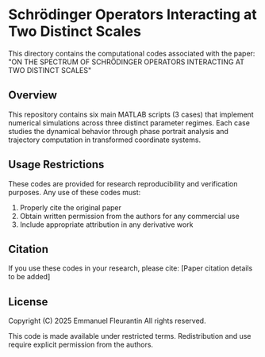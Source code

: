 # Schrödinger Operators Interacting at Two Distinct Scales

<!--**Note: The main files have been temporarily removed from this repository.**-->

This directory contains the computational codes associated with the paper: "ON THE SPECTRUM OF SCHRÖDINGER OPERATORS INTERACTING AT TWO DISTINCT SCALES"

<!--<p align="center">
  <img src="scalar_e2/jump_animation.gif" alt="Jump animation" width="950">
</p>-->

## Overview
This repository contains six main MATLAB scripts (3 cases) that implement numerical simulations across three distinct parameter regimes. Each case studies the dynamical behavior through phase portrait analysis and trajectory computation in transformed coordinate systems.

<!--![Jump animation demonstration](scalar_e2/jump_animation.gif)-->

## Usage Restrictions
These codes are provided for research reproducibility and verification purposes. Any use of these codes must:
1. Properly cite the original paper
2. Obtain written permission from the authors for any commercial use
3. Include appropriate attribution in any derivative work

## Citation
If you use these codes in your research, please cite: [Paper citation details to be added]

## License
Copyright (C) 2025 Emmanuel Fleurantin
All rights reserved.

This code is made available under restricted terms. Redistribution and use require explicit permission from the authors.

